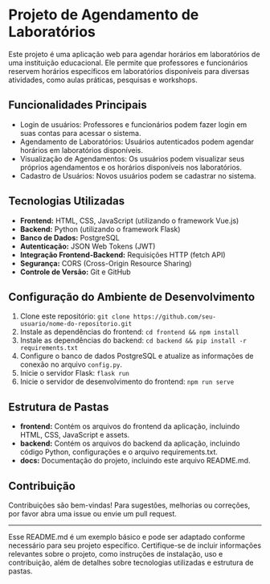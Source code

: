 # Projeto de Agendamento de Laboratórios

Este projeto é uma aplicação web para agendar horários em laboratórios de uma instituição educacional. Ele permite que professores e funcionários reservem horários específicos em laboratórios disponíveis para diversas atividades, como aulas práticas, pesquisas e workshops.

## Funcionalidades Principais

- Login de usuários: Professores e funcionários podem fazer login em suas contas para acessar o sistema.
- Agendamento de Laboratórios: Usuários autenticados podem agendar horários em laboratórios disponíveis.
- Visualização de Agendamentos: Os usuários podem visualizar seus próprios agendamentos e os horários disponíveis nos laboratórios.
- Cadastro de Usuários: Novos usuários podem se cadastrar no sistema.

## Tecnologias Utilizadas

- **Frontend:** HTML, CSS, JavaScript (utilizando o framework Vue.js)
- **Backend:** Python (utilizando o framework Flask)
- **Banco de Dados:** PostgreSQL
- **Autenticação:** JSON Web Tokens (JWT)
- **Integração Frontend-Backend:** Requisições HTTP (fetch API)
- **Segurança:** CORS (Cross-Origin Resource Sharing)
- **Controle de Versão:** Git e GitHub

## Configuração do Ambiente de Desenvolvimento

1. Clone este repositório: `git clone https://github.com/seu-usuario/nome-do-repositorio.git`
2. Instale as dependências do frontend: `cd frontend && npm install`
3. Instale as dependências do backend: `cd backend && pip install -r requirements.txt`
4. Configure o banco de dados PostgreSQL e atualize as informações de conexão no arquivo `config.py`.
5. Inicie o servidor Flask: `flask run`
6. Inicie o servidor de desenvolvimento do frontend: `npm run serve`

## Estrutura de Pastas

- **frontend:** Contém os arquivos do frontend da aplicação, incluindo HTML, CSS, JavaScript e assets.
- **backend:** Contém os arquivos do backend da aplicação, incluindo código Python, configurações e o arquivo requirements.txt.
- **docs:** Documentação do projeto, incluindo este arquivo README.md.

## Contribuição

Contribuições são bem-vindas! Para sugestões, melhorias ou correções, por favor abra uma issue ou envie um pull request.

---

Esse README.md é um exemplo básico e pode ser adaptado conforme necessário para seu projeto específico. Certifique-se de incluir informações relevantes sobre o projeto, como instruções de instalação, uso e contribuição, além de detalhes sobre tecnologias utilizadas e estrutura de pastas.
